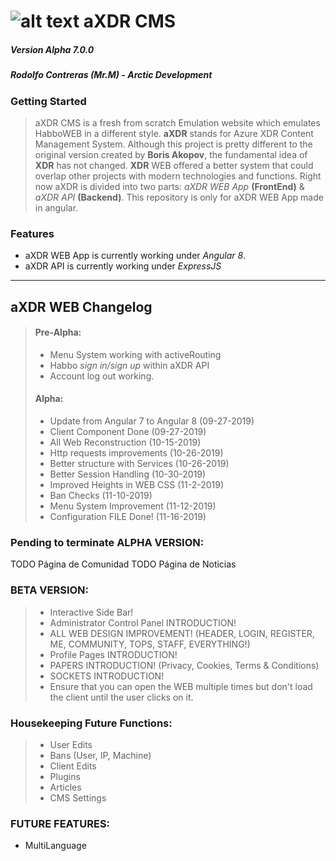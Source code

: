 # ![alt text](https://i.imgur.com/OTtNhTo.png) aXDR CMS 
##### Version Alpha 7.0.0
##### Rodolfo Contreras (Mr.M) - Arctic Development

### Getting Started
> aXDR CMS is a fresh from scratch Emulation website which emulates HabboWEB in a different style. **aXDR** stands for Azure XDR Content Management System. Although this project is pretty different to the original version created by **Boris Akopov**, the fundamental idea of **XDR** has not changed. **XDR** WEB offered a better system that could overlap other projects with modern technologies and functions. Right now aXDR is divided into two parts: *aXDR WEB App* **(FrontEnd)** & *aXDR API* **(Backend)**. This repository is only for aXDR WEB App made in angular.

### Features
+ aXDR WEB App is currently working under *Angular 8*.
+ aXDR API is currently working under *ExpressJS*
---
## aXDR WEB Changelog
> #### Pre-Alpha:
> + Menu System working with activeRouting
> + Habbo *sign in/sign up* within aXDR API
> + Account log out working.
> #### Alpha:
> + Update from Angular 7 to Angular 8 (09-27-2019)
> + Client Component Done (09-27-2019)
> + All Web Reconstruction (10-15-2019)
> + Http requests improvements (10-26-2019)
> + Better structure with Services (10-26-2019)
> + Better Session Handling (10-30-2019)
> + Improved Heights in WEB CSS (11-2-2019)
> + Ban Checks (11-10-2019)
> + Menu System Improvement (11-12-2019)
> + Configuration FILE Done! (11-16-2019)

### Pending to terminate ALPHA VERSION:
TODO Página de Comunidad
TODO Página de Noticias

### BETA VERSION:
> + Interactive Side Bar!
> + Administrator Control Panel INTRODUCTION!
> + ALL WEB DESIGN IMPROVEMENT! (HEADER, LOGIN, REGISTER, ME, COMMUNITY, TOPS, STAFF, EVERYTHING!)
> + Profile Pages INTRODUCTION!
> + PAPERS INTRODUCTION! (Privacy, Cookies, Terms & Conditions)
> + SOCKETS INTRODUCTION!
> + Ensure that you can open the WEB multiple times but don't load the client until the user clicks on it. 

### Housekeeping Future Functions:

> + User Edits
> + Bans (User, IP, Machine)
> + Client Edits
> + Plugins
> + Articles
> + CMS Settings



### FUTURE FEATURES:
+ MultiLanguage